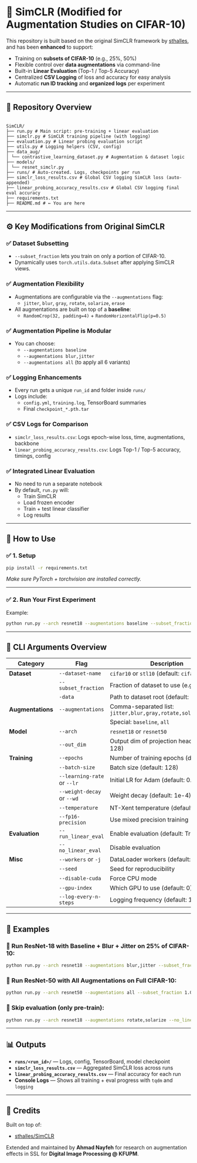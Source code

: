 # 🔬 SimCLR (Modified for Augmentation Studies on CIFAR-10)

This repository is built based on the original SimCLR framework by [sthalles](https://github.com/sthalles/SimCLR), and has been **enhanced** to support:

- Training on **subsets of CIFAR-10** (e.g., 25%, 50%)
- Flexible control over **data augmentations** via command-line
- Built-in **Linear Evaluation** (Top-1 / Top-5 Accuracy)
- Centralized **CSV Logging** of loss and accuracy for easy analysis
- Automatic **run ID tracking** and **organized logs** per experiment

---
## 📁 Repository Overview

```

SimCLR/  
├── run.py # Main script: pre-training + linear evaluation  
├── simclr.py # SimCLR training pipeline (with logging)  
├── evaluation.py # Linear probing evaluation script  
├── utils.py # Logging helpers (CSV, config)  
├── data_aug/  
│ └── contrastive_learning_dataset.py # Augmentation & dataset logic  
├── models/  
│ └── resnet_simclr.py  
├── runs/ # Auto-created. Logs, checkpoints per run  
├── simclr_loss_results.csv # Global CSV logging SimCLR loss (auto-appended)  
├── linear_probing_accuracy_results.csv # Global CSV logging final eval accuracy  
├── requirements.txt  
├── README.md # ← You are here

````

---
## ⚙️ Key Modifications from Original SimCLR

### ✅ Dataset Subsetting
- `--subset_fraction` lets you train on only a portion of CIFAR-10.
- Dynamically uses `torch.utils.data.Subset` after applying SimCLR views.

### ✅ Augmentation Flexibility
- Augmentations are configurable via the `--augmentations` flag:
  - `jitter`, `blur`, `gray`, `rotate`, `solarize`, `erase`
- All augmentations are built on top of a **baseline**:
  - `RandomCrop(32, padding=4)` + `RandomHorizontalFlip(p=0.5)`

### ✅ Augmentation Pipeline is Modular
- You can choose:
  - `--augmentations baseline`
  - `--augmentations blur,jitter`
  - `--augmentations all` (to apply all 6 variants)

### ✅ Logging Enhancements
- Every run gets a unique `run_id` and folder inside `runs/`
- Logs include:
  - `config.yml`, `training.log`, TensorBoard summaries
  - Final `checkpoint_*.pth.tar`

### ✅ CSV Logs for Comparison
- `simclr_loss_results.csv`: Logs epoch-wise loss, time, augmentations, backbone
- `linear_probing_accuracy_results.csv`: Logs Top-1 / Top-5 accuracy, timings, config

### ✅ Integrated Linear Evaluation
- No need to run a separate notebook
- By default, `run.py` will:
  - Train SimCLR
  - Load frozen encoder
  - Train + test linear classifier
  - Log results

---
## 🚀 How to Use

### ✅ 1. Setup
```bash
pip install -r requirements.txt
````

_Make sure PyTorch + torchvision are installed correctly._

---
### ✅ 2. Run Your First Experiment

Example:

```bash
python run.py --arch resnet18 --augmentations baseline --subset_fraction 0.25 --epochs 50 --batch-size 128
```

---
## 🔧 CLI Arguments Overview

|Category|Flag|Description|
|---|---|---|
|**Dataset**|`--dataset-name`|`cifar10` or `stl10` (default: `cifar10`)|
||`--subset_fraction`|Fraction of dataset to use (e.g., `0.25`)|
||`-data`|Path to dataset root (default: `./datasets`)|
|**Augmentations**|`--augmentations`|Comma-separated list: `jitter,blur,gray,rotate,solarize,erase`|
|||Special: `baseline`, `all`|
|**Model**|`--arch`|`resnet18` or `resnet50`|
||`--out_dim`|Output dim of projection head (default: 128)|
|**Training**|`--epochs`|Number of training epochs (default: 50)|
||`--batch-size`|Batch size (default: 128)|
||`--learning-rate` or `--lr`|Initial LR for Adam (default: 0.0003)|
||`--weight-decay` or `--wd`|Weight decay (default: 1e-4)|
||`--temperature`|NT-Xent temperature (default: 0.07)|
||`--fp16-precision`|Use mixed precision training|
|**Evaluation**|`--run_linear_eval`|Enable evaluation (default: True)|
||`--no_linear_eval`|Disable evaluation|
|**Misc**|`--workers` or `-j`|DataLoader workers (default: 4)|
||`--seed`|Seed for reproducibility|
||`--disable-cuda`|Force CPU mode|
||`--gpu-index`|Which GPU to use (default: 0)|
||`--log-every-n-steps`|Logging frequency (default: 100)|

---
## 🧪 Examples

### 🔹 Run ResNet-18 with Baseline + Blur + Jitter on 25% of CIFAR-10:

```bash
python run.py --arch resnet18 --augmentations blur,jitter --subset_fraction 0.25 --epochs 50
```

### 🔹 Run ResNet-50 with All Augmentations on Full CIFAR-10:

```bash
python run.py --arch resnet50 --augmentations all --subset_fraction 1.0 --epochs 50
```

### 🔹 Skip evaluation (only pre-train):

```bash
python run.py --arch resnet18 --augmentations rotate,solarize --no_linear_eval
```

---
## 📊 Outputs

- **`runs/<run_id>/`** — Logs, config, TensorBoard, model checkpoint
- **`simclr_loss_results.csv`** — Aggregated SimCLR loss across runs
- **`linear_probing_accuracy_results.csv`** — Final accuracy for each run
- **Console Logs** — Shows all training + eval progress with `tqdm` and `logging`

---
## 🤝 Credits

Built on top of:

- [sthalles/SimCLR](https://github.com/sthalles/SimCLR)

Extended and maintained by **Ahmad Nayfeh** for research on augmentation effects in SSL for **Digital Image Processing @ KFUPM**.